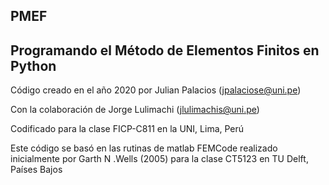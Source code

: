 ## PMEF
## Programando el Método de Elementos Finitos en Python

Código creado en el año 2020 por Julian Palacios (jpalaciose@uni.pe)

Con la colaboración de Jorge Lulimachi (jlulimachis@uni.pe)

Codificado para la clase FICP-C811 en la UNI, Lima, Perú

Este código se basó en las rutinas de matlab FEMCode realizado inicialmente por Garth N .Wells (2005) para la clase CT5123 en TU Delft, Países Bajos

